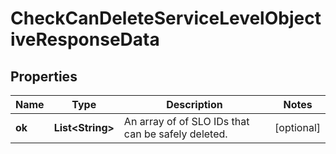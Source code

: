 

# CheckCanDeleteServiceLevelObjectiveResponseData

## Properties

Name | Type | Description | Notes
------------ | ------------- | ------------- | -------------
**ok** | **List&lt;String&gt;** | An array of of SLO IDs that can be safely deleted. |  [optional]



